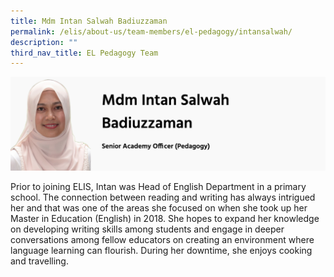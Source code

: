 ```yaml
---
title: Mdm Intan Salwah Badiuzzaman
permalink: /elis/about-us/team-members/el-pedagogy/intansalwah/
description: ""
third_nav_title: EL Pedagogy Team
---
```

![](/images/mdm%20intan%20salwah%20badiuzzaman.png)

Prior to joining ELIS, Intan was Head of English Department in a primary school. The connection between reading and writing has always intrigued her and that was one of the areas she focused on when she took up her Master in Education (English) in 2018. She hopes to expand her knowledge on developing writing skills among students and engage in deeper conversations among fellow educators on creating an environment where language learning can flourish. During her downtime, she enjoys cooking and travelling.
